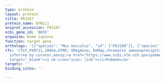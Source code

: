 ```yaml
---
type: protein
layout: protein
title: P63167
protein_name: DYNLL1
uniprot_accession: P63167
ncbi_gene_id: '8655'
organism: Homo sapiens
function: target gene
orthologs: '[{"species": "Mus musculus", "id": ["P63168"]}, {"species": "Rattus norvegicus", "id": ["P63170"]}, {"species": "Saccharomyces cerevisiae", "id": ["<a href=\"/protein/q02647\">Q02647</a>"]}]'
tfs: 'CTCF,P49711,10664,GTRD; ORegAnno; ReMap,chromatin immunoprecipitation assay;
  inferred by curator,&ensp;<a href="https://www.ncbi.nlm.nih.gov/pubmed/?term=22951020%5Buid%5D+OR+27924024%5Buid%5D+OR+26578589%5Buid%5D+OR+29126285%5Buid%5D"
  target="_blank"><i uk-icon="icon: link"></i>Pubmed</a>'
targets: ''
binding_sites: ''

---
```

